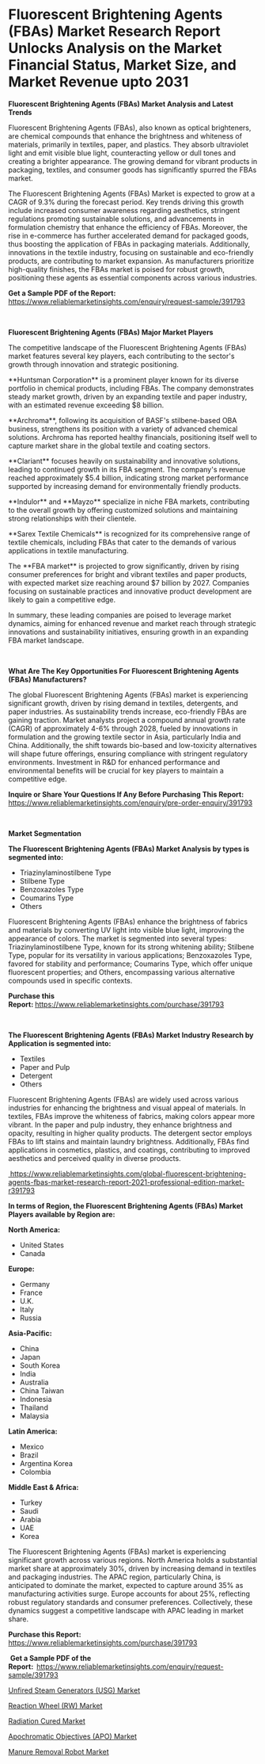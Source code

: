<p><h1>Fluorescent Brightening Agents (FBAs) Market Research Report Unlocks Analysis on the Market Financial Status, Market Size, and Market Revenue upto 2031</h1></p><p><strong>Fluorescent Brightening Agents (FBAs) Market Analysis and Latest Trends</strong></p>
<p><p>Fluorescent Brightening Agents (FBAs), also known as optical brighteners, are chemical compounds that enhance the brightness and whiteness of materials, primarily in textiles, paper, and plastics. They absorb ultraviolet light and emit visible blue light, counteracting yellow or dull tones and creating a brighter appearance. The growing demand for vibrant products in packaging, textiles, and consumer goods has significantly spurred the FBAs market.</p><p>The Fluorescent Brightening Agents (FBAs) Market is expected to grow at a CAGR of 9.3% during the forecast period. Key trends driving this growth include increased consumer awareness regarding aesthetics, stringent regulations promoting sustainable solutions, and advancements in formulation chemistry that enhance the efficiency of FBAs. Moreover, the rise in e-commerce has further accelerated demand for packaged goods, thus boosting the application of FBAs in packaging materials. Additionally, innovations in the textile industry, focusing on sustainable and eco-friendly products, are contributing to market expansion. As manufacturers prioritize high-quality finishes, the FBAs market is poised for robust growth, positioning these agents as essential components across various industries.</p></p>
<p><strong>Get a Sample PDF of the Report:&nbsp;</strong> <a href="https://www.reliablemarketinsights.com/enquiry/request-sample/391793?utm_campaign=1570&utm_medium=2&utm_source=Github&utm_content=ia&utm_term=26102024&utm_id=fluorescent-brightening-agents-fbas">https://www.reliablemarketinsights.com/enquiry/request-sample/391793</a></p>
<p>&nbsp;</p>
<p><strong>Fluorescent Brightening Agents (FBAs) Major Market Players</strong></p>
<p><p>The competitive landscape of the Fluorescent Brightening Agents (FBAs) market features several key players, each contributing to the sector's growth through innovation and strategic positioning. </p><p>**Huntsman Corporation** is a prominent player known for its diverse portfolio in chemical products, including FBAs. The company demonstrates steady market growth, driven by an expanding textile and paper industry, with an estimated revenue exceeding $8 billion. </p><p>**Archroma**, following its acquisition of BASF's stilbene-based OBA business, strengthens its position with a variety of advanced chemical solutions. Archroma has reported healthy financials, positioning itself well to capture market share in the global textile and coating sectors.</p><p>**Clariant** focuses heavily on sustainability and innovative solutions, leading to continued growth in its FBA segment. The company's revenue reached approximately $5.4 billion, indicating strong market performance supported by increasing demand for environmentally friendly products.</p><p>**Indulor** and **Mayzo** specialize in niche FBA markets, contributing to the overall growth by offering customized solutions and maintaining strong relationships with their clientele.</p><p>**Sarex Textile Chemicals** is recognized for its comprehensive range of textile chemicals, including FBAs that cater to the demands of various applications in textile manufacturing.</p><p>The **FBA market** is projected to grow significantly, driven by rising consumer preferences for bright and vibrant textiles and paper products, with expected market size reaching around $7 billion by 2027. Companies focusing on sustainable practices and innovative product development are likely to gain a competitive edge.</p><p>In summary, these leading companies are poised to leverage market dynamics, aiming for enhanced revenue and market reach through strategic innovations and sustainability initiatives, ensuring growth in an expanding FBA market landscape.</p></p>
<p>&nbsp;</p>
<p><strong>What Are The Key Opportunities For Fluorescent Brightening Agents (FBAs) Manufacturers?</strong></p>
<p><p>The global Fluorescent Brightening Agents (FBAs) market is experiencing significant growth, driven by rising demand in textiles, detergents, and paper industries. As sustainability trends increase, eco-friendly FBAs are gaining traction. Market analysts project a compound annual growth rate (CAGR) of approximately 4-6% through 2028, fueled by innovations in formulation and the growing textile sector in Asia, particularly India and China. Additionally, the shift towards bio-based and low-toxicity alternatives will shape future offerings, ensuring compliance with stringent regulatory environments. Investment in R&D for enhanced performance and environmental benefits will be crucial for key players to maintain a competitive edge.</p></p>
<p><strong>Inquire or Share Your Questions If Any Before Purchasing This Report:</strong> <a href="https://www.reliablemarketinsights.com/enquiry/pre-order-enquiry/391793?utm_campaign=1570&utm_medium=2&utm_source=Github&utm_content=ia&utm_term=26102024&utm_id=fluorescent-brightening-agents-fbas">https://www.reliablemarketinsights.com/enquiry/pre-order-enquiry/391793</a></p>
<p>&nbsp;</p>
<p><strong>Market Segmentation</strong></p>
<p><strong>The Fluorescent Brightening Agents (FBAs) Market Analysis by types is segmented into:</strong></p>
<p><ul><li>Triazinylaminostilbene Type</li><li>Stilbene Type</li><li>Benzoxazoles Type</li><li>Coumarins Type</li><li>Others</li></ul></p>
<p><p>Fluorescent Brightening Agents (FBAs) enhance the brightness of fabrics and materials by converting UV light into visible blue light, improving the appearance of colors. The market is segmented into several types: Triazinylaminostilbene Type, known for its strong whitening ability; Stilbene Type, popular for its versatility in various applications; Benzoxazoles Type, favored for stability and performance; Coumarins Type, which offer unique fluorescent properties; and Others, encompassing various alternative compounds used in specific contexts.</p></p>
<p><strong>Purchase this Report:&nbsp;</strong><a href="https://www.reliablemarketinsights.com/purchase/391793?utm_campaign=1570&utm_medium=2&utm_source=Github&utm_content=ia&utm_term=26102024&utm_id=fluorescent-brightening-agents-fbas">https://www.reliablemarketinsights.com/purchase/391793</a></p>
<p>&nbsp;</p>
<p><strong>The Fluorescent Brightening Agents (FBAs) Market Industry Research by Application is segmented into:</strong></p>
<p><ul><li>Textiles</li><li>Paper and Pulp</li><li>Detergent</li><li>Others</li></ul></p>
<p><p>Fluorescent Brightening Agents (FBAs) are widely used across various industries for enhancing the brightness and visual appeal of materials. In textiles, FBAs improve the whiteness of fabrics, making colors appear more vibrant. In the paper and pulp industry, they enhance brightness and opacity, resulting in higher quality products. The detergent sector employs FBAs to lift stains and maintain laundry brightness. Additionally, FBAs find applications in cosmetics, plastics, and coatings, contributing to improved aesthetics and perceived quality in diverse products.</p></p>
<p><a href="https://www.reliablemarketinsights.com/global-fluorescent-brightening-agents-fbas-market-research-report-2021-professional-edition-market-r391793?utm_campaign=1570&utm_medium=2&utm_source=Github&utm_content=ia&utm_term=26102024&utm_id=fluorescent-brightening-agents-fbas">&nbsp;https://www.reliablemarketinsights.com/global-fluorescent-brightening-agents-fbas-market-research-report-2021-professional-edition-market-r391793</a></p>
<p><strong>In terms of Region, the Fluorescent Brightening Agents (FBAs) Market Players available by Region are:</strong></p>
<p>
    <p> <strong> North America: </strong>
        <ul>
            <li>United States</li>
            <li>Canada</li>
        </ul>
        </p> 
    <p> <strong> Europe: </strong>
        <ul>
            <li>Germany</li>
            <li>France</li>
            <li>U.K.</li>
            <li>Italy</li>
            <li>Russia</li>
        </ul>
        </p> 
    <p> <strong> Asia-Pacific: </strong>
        <ul>
            <li>China</li>
            <li>Japan</li>
            <li>South Korea</li>
            <li>India</li>
            <li>Australia</li>
            <li>China Taiwan</li>
            <li>Indonesia</li>
            <li>Thailand</li>
            <li>Malaysia</li>
        </ul>
        </p> 
    <p> <strong> Latin America: </strong>
        <ul>
            <li>Mexico</li>
            <li>Brazil</li>
            <li>Argentina Korea</li>
            <li>Colombia</li>
        </ul>
        </p> 
    <p> <strong> Middle East & Africa: </strong>
        <ul>
            <li>Turkey</li>
            <li>Saudi</li>
            <li>Arabia</li>
            <li>UAE</li>
            <li>Korea</li>
        </ul>
    </p>
    </p>
<p><p>The Fluorescent Brightening Agents (FBAs) market is experiencing significant growth across various regions. North America holds a substantial market share at approximately 30%, driven by increasing demand in textiles and packaging industries. The APAC region, particularly China, is anticipated to dominate the market, expected to capture around 35% as manufacturing activities surge. Europe accounts for about 25%, reflecting robust regulatory standards and consumer preferences. Collectively, these dynamics suggest a competitive landscape with APAC leading in market share.</p></p>
<p><strong>Purchase this Report: </strong><a href="https://www.reliablemarketinsights.com/purchase/391793?utm_campaign=1570&utm_medium=2&utm_source=Github&utm_content=ia&utm_term=26102024&utm_id=fluorescent-brightening-agents-fbas">https://www.reliablemarketinsights.com/purchase/391793</a></p>
<p>&nbsp;<strong>Get a Sample PDF of the Report:&nbsp;&nbsp;</strong><a href="https://www.reliablemarketinsights.com/enquiry/request-sample/391793?utm_campaign=1570&utm_medium=2&utm_source=Github&utm_content=ia&utm_term=26102024&utm_id=fluorescent-brightening-agents-fbas">https://www.reliablemarketinsights.com/enquiry/request-sample/391793</a></p>
<p><strong></strong></p>
<p><p><a href="https://www.linkedin.com/pulse/global-unfired-steam-generators-usg-market-product-lov6c?utm_campaign=1570&utm_medium=2&utm_source=Github&utm_content=ia&utm_term=26102024&utm_id=fluorescent-brightening-agents-fbas">Unfired Steam Generators (USG) Market</a></p><p><a href="https://www.linkedin.com/pulse/future-innovation-global-reaction-wheel-rw-market-growth-iqg6c?utm_campaign=1570&utm_medium=2&utm_source=Github&utm_content=ia&utm_term=26102024&utm_id=fluorescent-brightening-agents-fbas">Reaction Wheel (RW) Market</a></p><p><a href="https://www.linkedin.com/pulse/mapping-radiation-cured-market-trends-challenges-breakthroughs-6sp4c?utm_campaign=1570&utm_medium=2&utm_source=Github&utm_content=ia&utm_term=26102024&utm_id=fluorescent-brightening-agents-fbas">Radiation Cured Market</a></p><p><a href="https://www.linkedin.com/pulse/strategic-roadmap-success-global-apochromatic-objectives-6zyfc?utm_campaign=1570&utm_medium=2&utm_source=Github&utm_content=ia&utm_term=26102024&utm_id=fluorescent-brightening-agents-fbas">Apochromatic Objectives (APO) Market</a></p><p><a href="https://www.linkedin.com/pulse/manure-removal-robot-market-analysis-product-segmentation-h19cc?utm_campaign=1570&utm_medium=2&utm_source=Github&utm_content=ia&utm_term=26102024&utm_id=fluorescent-brightening-agents-fbas">Manure Removal Robot Market</a></p></p>